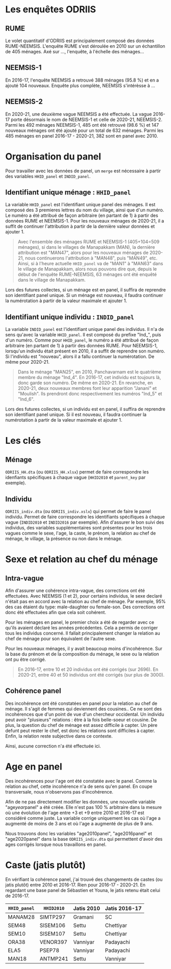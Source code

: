 # Les enquêtes ODRIIS

## RUME

Le volet quantitatif d'ODRIIS est principalement composé des données RUME-NEEMSIS.
L'enquête RUME s'est déroulée en 2010 sur un échantillon de 405 ménages.
Axé sur ..., l'enquête, à l'échelle des ménages...

## NEEMSIS-1

En 2016-17, l'enquête NEEMSIS a retrouvé 388 ménages (95.8 %) et en a ajouté 104 nouveaux.
Enquête plus complète, NEEMSIS s'intérèsse à ...

## NEEMSIS-2

En 2020-21, une deuxième vague NEEMSIS a été effectuée.
La vague 2016-17 porte désormais le nom de NEEMSIS-1 et celle de 2020-21, NEEMSIS-2.
Parmi les 492 ménages NEEMSIS-1, 485 ont été retrouvé (98.6 %) et 147 nouveaux ménages ont été ajouté pour un total de 632 ménages.
Parmi les 485 ménages en panel 2016-17 - 2020-21, 382 sont en panel avec 2010.

# Organisation du panel

Pour travailler avec les données de panel, un `merge` est nécessaire à partir des variables `HHID_panel` et `INDID_panel`.

## Identifiant unique ménage : `HHID_panel`

La variable `HHID_panel` est l'identifiant unique panel des ménages.
Il est composé des 3 premieres lettres du nom du village, ainsi que d'un numéro.
Le numéro a été attribué de façon arbitraire (en partant de 1) à partir des données RUME et NEEMSIS-1.
Pour les nouveaux ménages de 2020-21, il a suffit de continuer l'attribution à partir de la dernière valeur données et ajouter 1.

> Avec l'ensemble des ménages RUME et NEEMSIS-1 (405+104=509 ménages), si dans le villages de Manapakkam (MAN), la dernière attribution est "MAN47", alors pour les nouveaux ménages de 2020-21, nous continuerons l'attribution à "MAN48", puis "MAN49", etc.
> Ainsi, si à l'heure actuelle `HHID_panel` va de "MAN1" à "MAN63" dans le village de Manapakkam, alors nous pouvons dire que, depuis le début de l'enquête RUME-NEEMSIS, 63 ménages ont été enquêté dans le village de Manapakkam.

Lors des futures collectes, si un ménage est en panel, il suffira de reprendre son identifiant panel unique.
Si un ménage est nouveau, il faudra continuer la numérotation à partir de la valeur maximale et ajouter 1.


## Identifiant unique individu : `INDID_panel`

La variable `INDID_panel` est l'identifiant unique panel des individus.
Il n'a de sens qu'avec la variable `HHID_panel`.
Il est composé du prefixe "Ind_", puis d'un numéro.
Comme pour `HHID_panel`, le numéro a été attribué de façon arbitraire (en partant de 1) à partir des données RUME.
Pour NEEMSIS-1, lorsqu'un individu était présent en 2010, il a suffit de reprendre son numéro.
Si l'individu est "nouveau", alors il a fallu continuer la numérotation.
De même pour 2020-21.

> Dans le ménage "MAN25", en 2010, Panchavarnam est le quatrième membre du ménage "Ind_4".
> En 2016-17, cet individu est toujours là, donc garde son numéro.
> De même en 2020-21.
> En revanche, en 2020-21, deux nouveaux membres font leur apparition "Janani" et "Moulish".
> Ils prendront donc respectivement les numéros "Ind_5" et "Ind_6".

Lors des futures collectes, si un individu est en panel, il suffira de reprendre son identifiant panel unique.
Si il est nouveau, il faudra continuer la numérotation à partir de la valeur maximale et ajouter 1.

# Les clés

## Ménage

`ODRIIS_HH.dta` (ou `ODRIIS_HH.xlsx`) permet de faire correspondre les idenfiants spécifiques à chaque vague (`HHID2010` et `parent_key` par exemple).


## Individu

`ODRIIS_indiv.dta` (ou `ODRIIS_indiv.xslx`) qui permet de faire le panel individu.
Permet de faire correspondre les identifiants spécifiques à chaque vague (`INDID2010` et `INDID2016` par exemple).
Afin d'assurer le bon suivi des individus, des variables supplémentaires sont présentes pour les trois vagues comme le sexe, l'age, la caste, le prénom, la relation au chef de ménage, le village, la présence ou non dans le ménage.


# Sexe et relation au chef du ménage

## Intra-vague

Afin d'assurer une cohérence intra-vague, des corrections ont été effectuées.
Avec NEEMSIS (1 et 2), pour certains individus, le sexe declaré n'était pas en accord avec la relation au chef de ménage.
Par exemple, 95% des cas étaient du type: male-daughter ou female-son.
Des corrections ont donc été effectuées afin que cela soit cohérent.

Pour les ménages en panel, le premier choix a été de regarder avec ce qu'ils avaient déclaré les années précédentes.
Cela a permis de corriger tous les individus concerné.
Il fallait principalement changer la relation au chef de ménage pour son équivalent de l'autre sexe.

Pour les nouveaux ménages, il y avait beaucoup moins d'incohérence.
Sur la base du prénom et de la composition du ménage, le sexe ou la relation ont pu être corrigé.

> En 2016-17, entre 10 et 20 individus ont été corrigés (sur 2696).
> En 2020-21, entre 40 et 50 individus ont été corrigés (sur plus de 3000).

## Cohérence panel

Des incohérence ont été constatées en panel pour la relation au chef de ménage.
Il s'agit de femmes qui deviennent des cousines..
Ce ne sont des incohérences que d'un point de vue d'un chercheur occidental.
Un individu peut avoir "plusieurs" relations : être à la fois belle-soeur et cousine.
De plus, la question du chef de ménage est assez difficile à capter.
Un père defunt peut rester le chef, est donc les relations sont difficiles à capter.
Enfin, la relation reste subjective dans ce contexte.

Ainsi, aucune correction n'a été effectuée ici.


# Age en panel

Des incohérences pour l'age ont été constatée avec le panel.
Comme la relation au chef, cette incohérence n'a de sens qu'en panel.
En coupe transversale, nous n'observons pas d'incohérence.

Afin de ne pas directement modifier les données, une nouvelle variable "age*year*panel" a été créée.
Elle n'est pas 100 % arbitraire dans la mesure où une évolution de l'age entre +3 et +9 entre 2010 et 2016-17 est considéré comme juste.
La variable corrige uniquement les cas où l'age a augmenté de moins de 3 ans et où l'age a augmenté de plus de 9 ans.

Nous trouvons donc les variables "age2010panel", "age2016panel" et "age2020panel" dans la base `ODRIIS_indiv.dta` qui permettent d'avoir des ages corrigés lorsque nous travaillons en panel.


# Caste (jatis plutôt)

En vérifiant la cohérence panel, j'ai trouvé des changements de castes (ou jatis plutôt) entre 2010 et 2016-17.
Rien pour 2016-17 - 2020-21.
En regardant une base panel de Sébastien et Youna, le jatis retenu était celui de 2016-17.

| `HHID_panel` | `HHID2010` | Jatis 2010 | Jatis 2016-17 |
|--------------|------------|------------|---------------|
| MANAM28      | SIMTP297   | Gramani    | SC            |
| SEM48        | SISEM106   | Settu      | Chettiyar     |
| SEM10        | SISEM107   | Settu      | Chettiyar     |
| ORA38        | VENOR397   | Vanniyar   | Padayachi     |
| ELA5         | PSEP78     | Vanniyar   | Padayachi     |
| MAN18        | ANTMP241   | Settu      | Vanniyar      |